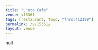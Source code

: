 ```yaml
---
title: "L'eto Cafe"
venue: v15361
tags: [restaurant, food, "fhrs:412199"]
permalink: /v/15361/
layout: venue
---
```

null